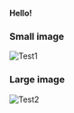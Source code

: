 **Hello!**

### Small image

![Test1](https://github.com/huntrw6/justcyber/blob/main/F1Test.jpg)

### Large image

![Test2](https://github.com/huntrw6/justcyber/blob/main/F1Test.jpg)
